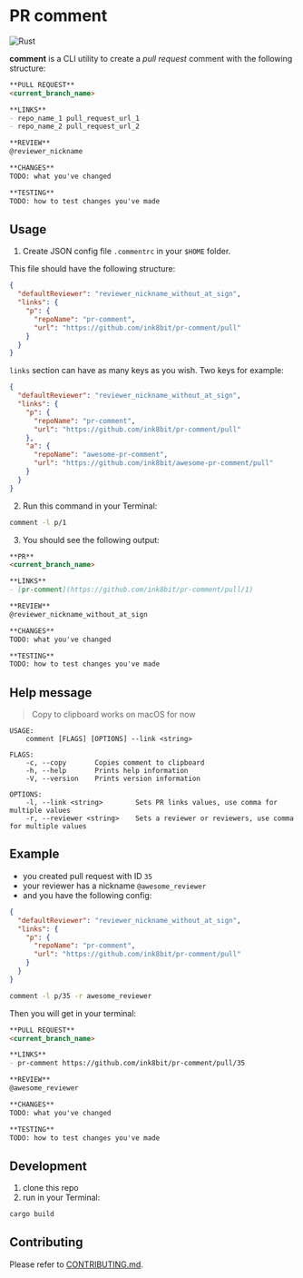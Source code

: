# PR comment

![Rust](https://github.com/ink8bit/pr-comment/workflows/Rust/badge.svg)

**comment** is a CLI utility to create a *pull request* comment with the following structure:

```md
**PULL REQUEST**
<current_branch_name>

**LINKS**
- repo_name_1 pull_request_url_1
- repo_name_2 pull_request_url_2

**REVIEW**
@reviewer_nickname

**CHANGES**
TODO: what you've changed

**TESTING**
TODO: how to test changes you've made
```

## Usage

1. Create JSON config file `.commentrc` in your `$HOME` folder.

This file should have the following structure:

```json
{
  "defaultReviewer": "reviewer_nickname_without_at_sign",
  "links": {
    "p": {
      "repoName": "pr-comment",
      "url": "https://github.com/ink8bit/pr-comment/pull"
    }
  }
}
```

`links` section can have as many keys as you wish. Two keys for example:

```json
{
  "defaultReviewer": "reviewer_nickname_without_at_sign",
  "links": {
    "p": {
      "repoName": "pr-comment",
      "url": "https://github.com/ink8bit/pr-comment/pull"
    },
    "a": {
      "repoName": "awesome-pr-comment",
      "url": "https://github.com/ink8bit/awesome-pr-comment/pull"
    }
  }
}
```


2. Run this command in your Terminal:

```sh
comment -l p/1
```

3. You should see the following output:

```md
**PR**
<current_branch_name>

**LINKS**
- [pr-comment](https://github.com/ink8bit/pr-comment/pull/1)

**REVIEW**
@reviewer_nickname_without_at_sign

**CHANGES**
TODO: what you've changed

**TESTING**
TODO: how to test changes you've made
```

## Help message

> Copy to clipboard works on macOS for now

```
USAGE:
    comment [FLAGS] [OPTIONS] --link <string>

FLAGS:
    -c, --copy       Copies comment to clipboard
    -h, --help       Prints help information
    -V, --version    Prints version information

OPTIONS:
    -l, --link <string>        Sets PR links values, use comma for multiple values
    -r, --reviewer <string>    Sets a reviewer or reviewers, use comma for multiple values
```


## Example

- you created pull request with ID `35`
- your reviewer has a nickname `@awesome_reviewer`
- and you have the following config:

```json
{
  "defaultReviewer": "reviewer_nickname_without_at_sign",
  "links": {
    "p": {
      "repoName": "pr-comment",
      "url": "https://github.com/ink8bit/pr-comment/pull"
    }
  }
}
```

```sh
comment -l p/35 -r awesome_reviewer
```

Then you will get in your terminal:

```md
**PULL REQUEST**
<current_branch_name>

**LINKS**
- pr-comment https://github.com/ink8bit/pr-comment/pull/35

**REVIEW**
@awesome_reviewer

**CHANGES**
TODO: what you've changed

**TESTING**
TODO: how to test changes you've made
```

## Development

1. clone this repo
2. run in your Terminal:

```sh
cargo build
```

## Contributing

Please refer to [CONTRIBUTING.md](/.github/CONTRIBUTING.md).
